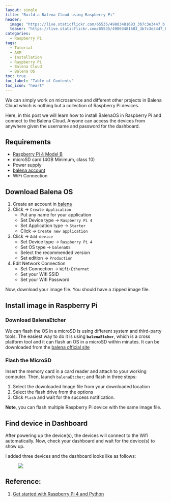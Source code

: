 ```yaml
---
layout: single
title: "Build a Balena Cloud using Raspberry Pi"
header:
  image: "https://live.staticflickr.com/65535/49803481683_3b7c3e3447_b.jpg"
  teaser: "https://live.staticflickr.com/65535/49803481683_3b7c3e3447_b.jpg"
categories:
  - Raspberry Pi
tags:
  - Tutorial
  - ARM
  - Installation
  - Raspberry Pi
  - Balena Cloud
  - Balena OS
toc: true
toc_label: "Table of Contents"
toc_icon: "heart"
---
```

We can simply work on microservice and different other projects in Balena Cloud which is nothing but a collection of Raspberry Pi devices.

Here, in this post we will learn how to install BalenaOS in Raspberry Pi and connect to the Balena Cloud. Anyone can access the devices from anywhere given the username and password for the dashboard.

## Requirements
-   [Raspberry Pi 4 Model B](https://www.raspberrypi.org/products/raspberry-pi-4-model-b/) 
-   microSD card (4GB Minimum, class 10)
-   Power supply
-   [balena account](https://dashboard.balena-cloud.com/signup)
-   WiFi Connection

## Download Balena OS
1. Create an account in [balena](https://dashboard.balena-cloud.com/signup)
2. Click -> `Create Application`
	- Put any name for your application
	- Set Device type -> `Raspberry Pi 4`
	- Set Application type -> `Starter`
	- Click -> `Create new application`
3. Click -> `Add device`
	- Set Device type -> `Raspberry Pi 4`
	- Set OS type -> `balenaOS`
	- Select the recommended version
	- Set edition -> `Production`
4. Edit Network Connection
	- Set Connection -> `Wifi+Ethernet`
	- Set your Wifi SSID
	- Set your Wifi Password

Now, download your image file. You should have a zipped image file.

## Install image in Raspberry Pi
### Download BalenaEtcher
We can flash the OS in a microSD is using different system and third-party tools. The easiest way to do it is using **`balenaEtcher`**, which is a cross platform tool and it can flash an OS in a microSD within minutes. It can be downloaded from the [balena official site](https://www.balena.io/etcher/)

### Flash the MicroSD
Insert the memory card in a card reader and attach to your working computer. Then, launch `balenaEtcher`; and flash in three steps:

1. Select the downloaded Image file from your downloaded location
2. Select the flash drive from the options
3. Click `Flash` and wait for the success notification.

**Note**, you can flash multiple Raspberry Pi device with the same image file.


## Find device in Dashboard
After powering up the device(s), the devices will connect to the Wifi automatically. Now, check your dashboard and wait for the device(s) to show up.

I added three devices and the dashboard looks like as follows:


<figure>
	<a href="https://live.staticflickr.com/65535/49803482718_713ee46128_b.jpg"><img src="https://live.staticflickr.com/65535/49803482718_713ee46128_b.jpg"></a></figure>



## Reference:
1. [Get started with Raspberry Pi 4 and Python](https://www.balena.io/docs/learn/getting-started/raspberrypi4-64/python/)
<!--stackedit_data:
eyJoaXN0b3J5IjpbMzk0MzIxMzYxLDM5NDMyMTM2MSw2ODU1Mj
UxNDRdfQ==
-->